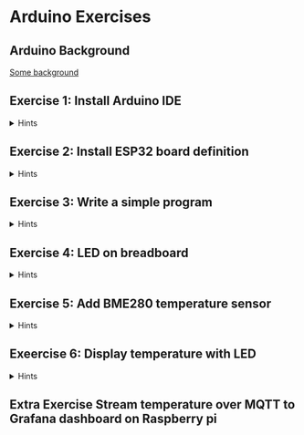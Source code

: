 # Arduino Exercises

## Arduino Background

[Some background](arduino_background.md)

## Exercise 1: Install Arduino IDE

<details>
	<summary>Hints</summary>

* The official Arduino website is https://www.arduino.cc/

  - Download the IDE from https://www.arduino.cc/en/software
    - Arduino IDE 1.8.19: The standard Processing like IDE (most tutorials refer to this)
    - Arduino IDE 2.0 RC: The modern VSCode-like IDE (
    - There is also a web-based editor: https://create.arduino.cc/editor
  - Install according to operating system
  - Consider giving them a donation
</details>

## Exercise 2: Install ESP32 board definition

<details>
	<summary>Hints</summary>

* The ESP32 support is hosted here: https://docs.espressif.com/projects/arduino-esp32/en/latest/index.html. [Installation instructions](https://docs.espressif.com/projects/arduino-esp32/en/latest/installing.html)
* Here's a step-by-step guide with screenshots: https://randomnerdtutorials.com/installing-the-esp32-board-in-arduino-ide-windows-instructions/
 - Start the Arduino IDE
 - Open preferences: `Ctrl-,` ( or File -> Preferences / Fil -> Egenskaber)
 - Copy-paste the stable release link into the box: `Additional Boards Manager URLs` (https://raw.githubusercontent.com/espressif/arduino-esp32/gh-pages/package_esp32_index.json)
 - Go to Tools -> Board (display current board) -> Boards Manager.
 - Search for esp32
 - Click install (version 2.0.0 currently)
 - Wait for the board definition to install
 - Now select the board: ESP32 Dev module (or Node32s?)
 - Restart the Arduino IDE
* On Ubuntu you need to add yourself to `dialout` group and install `pyserial`.
  Reboot after this!
```
 sudo usermod -a -G dialout $USER 
 sudo apt install  python3-serial
```
  Check that it worked with `id`. It should include `dialout` in the list.
</details>

## Exercise 3: Write a simple program

<details>
	<summary>Hints</summary>
- Test an example: File -> Examples -> 01.Basics -> BareMinimum
  Edit:

```
void setup() {
  // put your setup code here, to run once:
  Serial.begin(115200);
}

void loop() {
  // put your main code here, to run repeatedly:
  Serial.println("Hello");
  delay(1000);                       // wait for a second
  Serial.println("World");
  delay(1000);                       // wait for a second 
}
```

* Select the correct COM port. In my test on windows it was COM5.
* Open the Monitor `Ctrl-Shift-M` (Tools -> Serial Monitor)
* Set to 115200 baud
* ESP32 specific examples: https://github.com/espressif/arduino-esp32/tree/master/libraries
  Eg https://github.com/espressif/arduino-esp32/blob/master/libraries/ESP32/examples/ChipID/GetChipID/GetChipID.ino
  My chip is "ESP32-D0WDQ6 Rev 1"
* Note: You need to hold down the "Boot" button on the ESP32 while uploading.
</details>


## Exercise 4: LED on breadboard

<details>
	<summary>Hints</summary>

* Example here: https://microcontrollerslab.com/gpio-pins-esp32-led-blinking-example/
* Datasheet here: https://www.espressif.com/sites/default/files/documentation/esp32_datasheet_en.pdf

* Compute the resister to use to allow max 10 mA to flow through the LED, when the board supplies 3.6V (https://microcontrollerslab.com/esp32-pinout-use-gpio-pins/ says 20mA, https://microcontrollerslab.com/gpio-pins-esp32-led-blinking-example/ says 10 mA)
  See also https://community.blynk.cc/t/esp32-gpio-pins-info-restrictions-and-features/43166

* Connect resistor and LED between GDN and pin D22

- Avoid: GPIO34-39 (only digital input)
  - Check pinout here:  https://microcontrollerslab.com/esp32-pinout-use-gpio-pins/

* To blink the on-board LED: Use `int LED_BUILTIN = 2;`

</details>

## Exercise 5: Add BME280 temperature sensor

<details>
	<summary>Hints</summary>

- See https://randomnerdtutorials.com/esp32-bme280-arduino-ide-pressure-temperature-humidity/
- Add board definition
- Connect via i2c interface (gpio21, gpio22 according to https://microcontrollerslab.com/esp32-pinout-use-gpio-pins/)

</details>

## Exeercise 6: Display temperature with LED

<details>
	<summary>Hints</summary>
- write program to turn on LED when temperature is above threshold
</details>

## Extra Exercise Stream temperature over MQTT to Grafana dashboard on Raspberry pi

